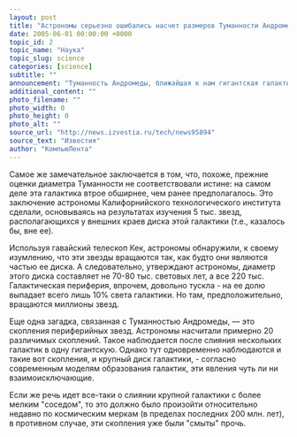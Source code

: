 ```yaml
---
layout: post
title: "Астрономы серьезно ошибались насчет размеров Туманности Андромеды"
date: 2005-06-01 00:00:00 +0000
topic_id: 2
topic_name: "Наука"
topic_slug: science
categories: [science]
subtitle: ""
announcement: "Туманность Андромеды, ближайшая к нам гигантская галактика, находящаяся на расстоянии 2 млн. световых лет от Земли, похоже, лишь относительно недавно слилась с какой-то другой галактикой. По оценкам астрономов, изучавших ее, это могло произойти всего лишь около 200 млн. лет назад."
additional_content: ""
photo_filename: ""
photo_width: 0
photo_height: 0
photo_alt: ""
source_url: "http://news.izvestia.ru/tech/news95894"
source_text: "Известия"
author: "КомпьюЛента"
---
```

Самое же замечательное заключается в том, что, похоже, прежние оценки диаметра Туманности не соответствовали истине: на самом деле эта галактика втрое обширнее, чем ранее предполагалось. Это заключение астрономы Калифорнийского технологического института сделали, основываясь на результатах изучения 5 тыс. звезд, располагающихся у внешних краев диска этой галактики (т.е., казалось бы, вне ее).

Используя гавайский телескоп Кек, астрономы обнаружили, к своему изумлению, что эти звезды вращаются так, как будто они являются частью ее диска. А следовательно, утверждают астрономы, диаметр этого диска составляет не 70-80 тыс. световых лет, а все 220 тыс. Галактическая периферия, впрочем, довольно тускла - на ее долю выпадает всего лишь 10% света галактики. Но там, предположительно, вращаются миллионы звезд.

Еще одна загадка, связанная с Туманностью Андромеды, &mdash; это скопления периферийных звезд. Астрономы насчитали примерно 20 различимых скоплений. Такое наблюдается после слияния нескольких галактик в одну гигантскую. Однако тут одновременно наблюдаются и такие вот скопления, и крупный диск галактики, - согласно современным моделям образования галактик, эти явления чуть ли ни взаимоисключающие.

Если же речь идет все-таки о слиянии крупной галактики с более мелким "соседом", то это должно было произойти относительно недавно по космическим меркам (в пределах последних 200 млн. лет), в противном случае, эти скопления уже были "смыты" прочь.
